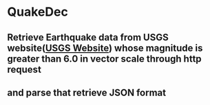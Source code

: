 # QuakeDec 

## Retrieve Earthquake data from USGS website([USGS Website](https://www.usgs.gov/)) whose magnitude is greater than 6.0 in vector scale through http request 
## and parse that retrieve JSON format

